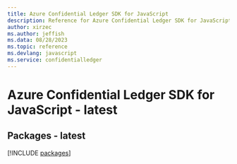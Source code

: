 ```yaml
---
title: Azure Confidential Ledger SDK for JavaScript
description: Reference for Azure Confidential Ledger SDK for JavaScript
author: xirzec
ms.author: jeffish
ms.data: 08/28/2023
ms.topic: reference
ms.devlang: javascript
ms.service: confidentialledger
---
```

# Azure Confidential Ledger SDK for JavaScript - latest
## Packages - latest
[!INCLUDE [packages](confidential-ledger-index.md)]